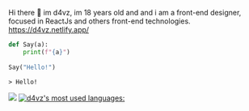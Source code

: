 Hi there 👋 im d4vz, im 18 years old and and i am a front-end designer, focused in ReactJs and others front-end technologies.
https://d4vz.netlify.app/

```Python
def Say(a):
    print(f"{a}")
    
Say("Hello!")
```
`> Hello!`



![](https://github-readme-stats.vercel.app/api?username=d4vz&show_icons=true&theme=dracula&include_all_commits=true&count_private=true)
[![d4vz's most used languages:](https://github-readme-stats.vercel.app/api/top-langs/?username=d4vz&layout=compact&theme=dracula)](https://github.com/d4vz/github-readme-stats)
